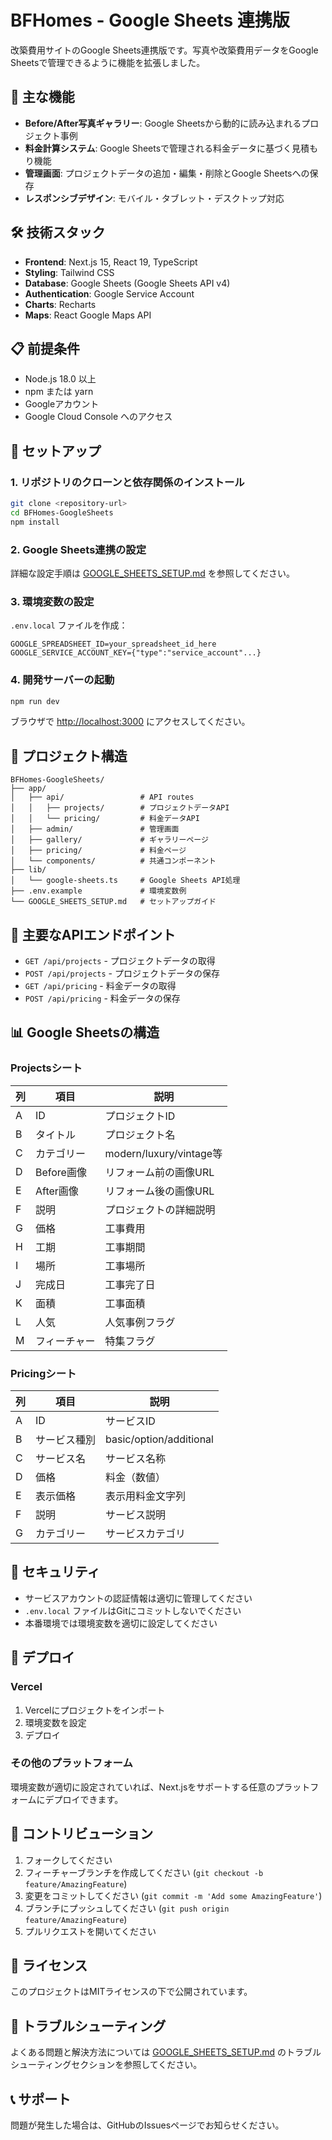 # BFHomes - Google Sheets 連携版

改築費用サイトのGoogle Sheets連携版です。写真や改築費用データをGoogle Sheetsで管理できるように機能を拡張しました。

## 🚀 主な機能

- **Before/After写真ギャラリー**: Google Sheetsから動的に読み込まれるプロジェクト事例
- **料金計算システム**: Google Sheetsで管理される料金データに基づく見積もり機能
- **管理画面**: プロジェクトデータの追加・編集・削除とGoogle Sheetsへの保存
- **レスポンシブデザイン**: モバイル・タブレット・デスクトップ対応

## 🛠️ 技術スタック

- **Frontend**: Next.js 15, React 19, TypeScript
- **Styling**: Tailwind CSS
- **Database**: Google Sheets (Google Sheets API v4)
- **Authentication**: Google Service Account
- **Charts**: Recharts
- **Maps**: React Google Maps API

## 📋 前提条件

- Node.js 18.0 以上
- npm または yarn
- Googleアカウント
- Google Cloud Console へのアクセス

## 🚀 セットアップ

### 1. リポジトリのクローンと依存関係のインストール

```bash
git clone <repository-url>
cd BFHomes-GoogleSheets
npm install
```

### 2. Google Sheets連携の設定

詳細な設定手順は [GOOGLE_SHEETS_SETUP.md](./GOOGLE_SHEETS_SETUP.md) を参照してください。

### 3. 環境変数の設定

`.env.local` ファイルを作成：

```env
GOOGLE_SPREADSHEET_ID=your_spreadsheet_id_here
GOOGLE_SERVICE_ACCOUNT_KEY={"type":"service_account"...}
```

### 4. 開発サーバーの起動

```bash
npm run dev
```

ブラウザで [http://localhost:3000](http://localhost:3000) にアクセスしてください。

## 📁 プロジェクト構造

```
BFHomes-GoogleSheets/
├── app/
│   ├── api/                 # API routes
│   │   ├── projects/        # プロジェクトデータAPI
│   │   └── pricing/         # 料金データAPI
│   ├── admin/               # 管理画面
│   ├── gallery/             # ギャラリーページ
│   ├── pricing/             # 料金ページ
│   └── components/          # 共通コンポーネント
├── lib/
│   └── google-sheets.ts     # Google Sheets API処理
├── .env.example             # 環境変数例
└── GOOGLE_SHEETS_SETUP.md   # セットアップガイド
```

## 🔧 主要なAPIエンドポイント

- `GET /api/projects` - プロジェクトデータの取得
- `POST /api/projects` - プロジェクトデータの保存
- `GET /api/pricing` - 料金データの取得
- `POST /api/pricing` - 料金データの保存

## 📊 Google Sheetsの構造

### Projectsシート
| 列 | 項目 | 説明 |
|---|---|---|
| A | ID | プロジェクトID |
| B | タイトル | プロジェクト名 |
| C | カテゴリー | modern/luxury/vintage等 |
| D | Before画像 | リフォーム前の画像URL |
| E | After画像 | リフォーム後の画像URL |
| F | 説明 | プロジェクトの詳細説明 |
| G | 価格 | 工事費用 |
| H | 工期 | 工事期間 |
| I | 場所 | 工事場所 |
| J | 完成日 | 工事完了日 |
| K | 面積 | 工事面積 |
| L | 人気 | 人気事例フラグ |
| M | フィーチャー | 特集フラグ |

### Pricingシート
| 列 | 項目 | 説明 |
|---|---|---|
| A | ID | サービスID |
| B | サービス種別 | basic/option/additional |
| C | サービス名 | サービス名称 |
| D | 価格 | 料金（数値） |
| E | 表示価格 | 表示用料金文字列 |
| F | 説明 | サービス説明 |
| G | カテゴリー | サービスカテゴリ |

## 🔐 セキュリティ

- サービスアカウントの認証情報は適切に管理してください
- `.env.local` ファイルはGitにコミットしないでください
- 本番環境では環境変数を適切に設定してください

## 🚀 デプロイ

### Vercel
1. Vercelにプロジェクトをインポート
2. 環境変数を設定
3. デプロイ

### その他のプラットフォーム
環境変数が適切に設定されていれば、Next.jsをサポートする任意のプラットフォームにデプロイできます。

## 🤝 コントリビューション

1. フォークしてください
2. フィーチャーブランチを作成してください (`git checkout -b feature/AmazingFeature`)
3. 変更をコミットしてください (`git commit -m 'Add some AmazingFeature'`)
4. ブランチにプッシュしてください (`git push origin feature/AmazingFeature`)
5. プルリクエストを開いてください

## 📄 ライセンス

このプロジェクトはMITライセンスの下で公開されています。

## 🐛 トラブルシューティング

よくある問題と解決方法については [GOOGLE_SHEETS_SETUP.md](./GOOGLE_SHEETS_SETUP.md) のトラブルシューティングセクションを参照してください。

## 📞 サポート

問題が発生した場合は、GitHubのIssuesページでお知らせください。
